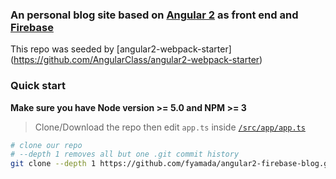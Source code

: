 ### An personal blog site based on [Angular 2](https://angular.io) as front end and [Firebase](https://firebase.google.com/) 

This repo was seeded by [angular2-webpack-starter] (https://github.com/AngularClass/angular2-webpack-starter)

### Quick start
**Make sure you have Node version >= 5.0 and NPM >= 3**
> Clone/Download the repo then edit `app.ts` inside [`/src/app/app.ts`](/src/app/app.ts)

```bash
# clone our repo
# --depth 1 removes all but one .git commit history
git clone --depth 1 https://github.com/fyamada/angular2-firebase-blog.git